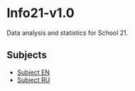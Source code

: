 # Info21-v1.0

Data analysis and statistics for School 21.

## Subjects

- [Subject EN](docs/subject_en.md)
- [Subject RU](docs/subject_ru.md)
